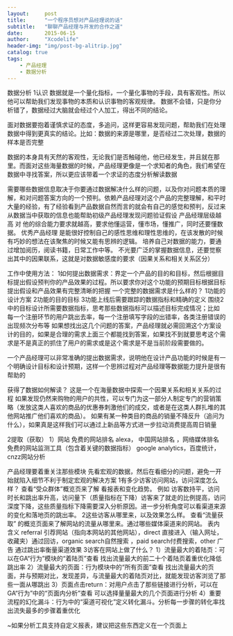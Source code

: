 ```yaml
---
layout:     post
title:      "一个程序员想对产品经理说的话"
subtitle:   "聊聊产品经理与开发的合作之道"
date:       2015-06-15
author:     "Xcodelife"
header-img: "img/post-bg-alitrip.jpg"
catalog: true
tags:
    - 产品经理
    - 数据分析
---
```


数据分析
1认识
数据就是一个量化指标，一个量化事物的手段，具有客观性。所以他可以帮助我们发现事物的本质和认识事物的客观规律。
数据不会错，只是你分析错了，数据经过大脑就会经过个人加工，得出不同的结论。

面对数据要抱着谨慎求证的态度，多追问，这样更容易发现问题，帮助我们在处理数据中得到更真实的结论。比如：数据的来源是哪里，是否经过二次处理，数据的样本是否完整

数据的本身具有天然的客观性，无论我们是否触碰他，他已经发生，并且就在那里。而面对这些海量数据的时候，产品经理更像是一个求知者的角色，我们希望在数据中寻找答案，所以更应该带着一个求证的态度分析解读数据

需要哪些数据信息取决于你要通过数据解决什么样的问题，以及你对问题本质的理解，和对问题答案方向的一个预判。依赖产品经理对这个产品的完整理解，和平时大量的经验，有了经验看到产品数据自然而言的就会有自己的感觉和预判，反过来从数据当中获取的信息也能帮助初级产品经理发现问题验证假设
产品经理层级越高 对 他的综合能力要求就越高，要求他懂运营，懂市场，懂推广，同时还要懂数据。
优秀产品经理 是能很好控制自己的感性思维和理性思维的，在该发散的时候有巧妙的想法在该聚焦的时候又能有思辨的逻辑。
培养自己对数据的能力，要通过增加阅历，阅读书籍，日常工作中等。
不光要广泛的掌握数据信息，还要觉察出其中的因果联系，这就是对数据敏感度的要求（因果关系和相关关系区分）

工作中使用方法：
1如何提出数据需求：界定一个产品的目的和目标，然后根据目标提出假设预判你的产品效果的过程。所以要求你对这个功能的预期目标根据目标提出假设和产品效果有完整清晰的把握
一个完整的数据需求是什么样的？
1功能的设计方案
2功能的目的目标
3功能上线后需要跟踪的数据指标和精确的定义
围绕2中的目标设计所需要数据指标，思考那些数据指标可以描述目标完成情况；比如 每一个注册环节的用户跳出去率，每一个注册填写字段的出错率，各类注册错误的出现频次分布等
如果想找出这几个问题的答案，产品经理就必需回溯这个方案设计的目的，如果是合理的需求上面三个都能找到答案，如果找不到就要思考这个需求是不是真正的抓住了用户的需求或是这个需求是不是当前阶段需要做的。

一个产品经理可以非常准确的提出数据需求，说明他在设计产品功能的时候是有一个明确设计目标和设计预期，这样一个思辨过程对产品经理等数据能力提升是很有帮助的


获得了数据如何解读？
这是一个在海量数据中探索一个因果关系和相关关系的过程
如果发现仍然来购物的用户的共性，可以专门为这一部分人制定专门的营销策略（发放这类人喜欢的商品的优惠券刺激他们的成交，或者是在这类人群扎堆的其他网站推广他们喜欢的商品）。
如果有某一种类目的商品的销量不降反升（追问为什么），如果真是这样我们可以通过上新品等方式进一步拉动消费提高周日销量

2提取（获取）
1）网站
免费的网站排名 alexa， 中国网站排名 ，网络媒体排名
免费的网站监测工具（包含着关键的数据指标） google analytics，百度统计，cnzz网站分析

产品经理要着重关注那些模块
先看宏观的数据，然后在看细分的问题，避免一开始就陷入细节不利于制定宏观的解决方案
1有多少访客访问网站，访问深度怎么样？
查看“受众群体”概览页来了解  看报表和变化趋势。
例如 访客数持平，访问时长和跳出率升高，访问量下（质量指标在下降）访客来了就走的比例提高，访问深度下降，这些质量指标下降需要深入分析原因。进一步分析角度可以看渠道来源的变化和落地页的跳出率。
2这些访客从哪里来，以及效果怎么样。
查看“流量获取” 的概览页面来了解网站的流量从哪里来。通过哪些媒体渠道来的网站。
表内含义 referral 引荐网站（指向本网站的其他网站），direct 直接进入（输入网址，收藏夹）通过回访，organic search自然搜索 ，paid search付费搜索，other 广告  通过跳出率衡量渠道效果
3访客在网站上做了什么？
1）流量最大的着陆页：可以在GA“行为”模块的“着陆页”查看 找出流量最大的前二十个着陆页着重优化降低跳出率
2）流量最大的页面：行为模块中的“所有页面”查看 找出流量最大的页面，并与预期对比，发现差异，与流量最大的着陆页对比，就能发现访客浏览了那些一面从哪跳出
3）页面点击return：对用户点击了那些链接进行分析，可以在GA“行为”中的“页面内分析”查看 可以选择量量最大的几个页面进行分析
4）重要流程的幻化漏斗：行为中的“渠道可视化”定义转化漏斗。分析每一步骤的转化率找出流失最多的步骤着重优化

~如果分析工具支持自定义报表，建议把这些东西定义在一个页面上

